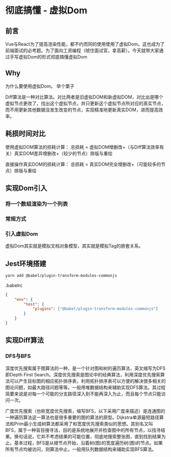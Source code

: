 # 彻底搞懂 - 虚拟Dom

## 前言

Vue与React为了提高渲染性能，都不约而同的使用使用了虚拟Dom。这也成为了前端面试的必考题。为了面向工资编程（唬住面试官，拿高薪）。今天就带大家通过手写虚拟Dom的形式彻底搞懂虚拟Dom

## Why
为什么要使用虚拟Dom。
举个栗子


Diff算法是一种对比算法。对比两者是旧虚拟DOM和新虚拟DOM，对比出是哪个虚拟节点更改了，找出这个虚拟节点，并只更新这个虚拟节点所对应的真实节点，而不用更新其他数据没发生改变的节点，实现精准地更新真实DOM，进而提高效率。

## 耗损时间对比
使用虚拟DOM算法的损耗计算： 总损耗 = 虚拟DOM增删改+（与Diff算法效率有关）真实DOM差异增删改+（较少的节点）排版与重绘

直接操作真实DOM的损耗计算： 总损耗 = 真实DOM完全增删改+（可能较多的节点）排版与重绘






## 实现Dom引入
### 将一个数组渲染为一个列表

### 常规方式


### 引入虚拟Dom
虚拟Dom其实就是模拟文档对象模型，其实就是模拟Tag的嵌套关系。


## Jest环境搭建

```bash
yarn add @babel/plugin-transform-modules-commonjs

```

.babelrc
```json
{
    "env": {
        "test": {
            "plugins": ["@babel/plugin-transform-modules-commonjs"]
        }
    }
}

```





## 实现Diff算法
### DFS与BFS 
深度优先搜索属于图算法的一种，是一个针对图和树的遍历算法，英文缩写为DFS即Depth First Search。深度优先搜索是图论中的经典算法，利用深度优先搜索算法可以产生目标图的相应拓扑排序表，利用拓扑排序表可以方便的解决很多相关的图论问题，如最大路径问题等等。一般用堆数据结构来辅助实现DFS算法。其过程简要来说是对每一个可能的分支路径深入到不能再深入为止，而且每个节点只能访问一次。


  广度优先搜索（也称宽度优先搜索，缩写BFS，以下采用广度来描述）是连通图的一种遍历算法这一算法也是很多重要的图的算法的原型。Dijkstra单源最短路径算法和Prim最小生成树算法都采用了和宽度优先搜索类似的思想。其别名又叫BFS，属于一种盲目搜寻法，目的是系统地展开并检查图中的所有节点，以找寻结果。换句话说，它并不考虑结果的可能位置，彻底地搜索整张图，直到找到结果为止。基本过程，BFS是从根节点开始，沿着树(图)的宽度遍历树(图)的节点。如果所有节点均被访问，则算法中止。一般用队列数据结构来辅助实现BFS算法。


